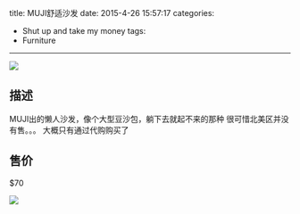title: MUJI舒适沙发
date: 2015-4-26 15:57:17
categories:
- Shut up and take my money
tags:
- Furniture
---
![](https://raw.githubusercontent.com/SteveLeeLX/Blog/master/source/images/sofa2.jpg)
## 描述
MUJI出的懒人沙发，像个大型豆沙包，躺下去就起不来的那种
很可惜北美区并没有售。。。<!-- more -->
大概只有通过代购购买了
## 售价
$70

![](https://raw.githubusercontent.com/SteveLeeLX/Blog/master/source/images/sofa1.jpg)
